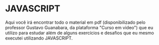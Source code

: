 # JAVASCRIPT
Aqui você irá encontrar todo o material em pdf (disponibilizado pelo professor Gustavo Guanabara, da plataforma "Curso em video") que eu utilizo para estudar além de alguns exercícios e desafios que eu mesmo executei utilizando JAVASCRIPT.
